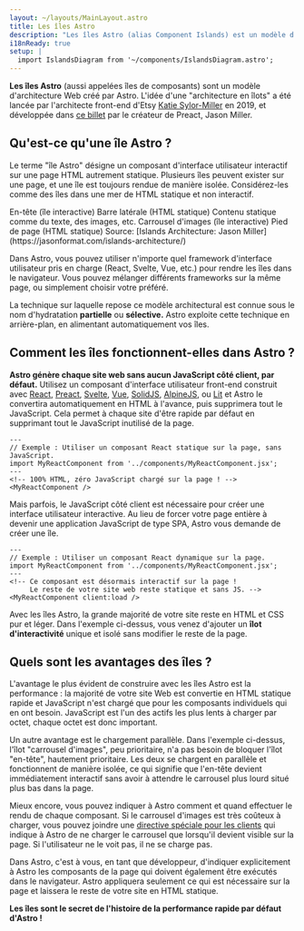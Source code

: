 ```yaml
---
layout: ~/layouts/MainLayout.astro
title: Les îles Astro
description: "Les îles Astro (alias Component Islands) est un modèle d'architecture web dont Astro est le pionnier. “L'architecture Islands“ a été inventée par l'architecte frontend d'Etsy, Katie Sylor-Miller, en 2019, et développée par le créateur de Preact, Jason Miller."
i18nReady: true
setup: |
  import IslandsDiagram from '~/components/IslandsDiagram.astro';
---
```


**Les îles Astro** (aussi appelées îles de composants) sont un modèle d'architecture Web créé par Astro. L'idée d'une "architecture en îlots" a été lancée par l'architecte front-end d'Etsy [Katie Sylor-Miller](https://twitter.com/ksylor) en 2019, et développée dans [ce billet](https://jasonformat.com/islands-architecture/) par le créateur de Preact, Jason Miller.

## Qu'est-ce qu'une île Astro ?

Le terme "île Astro" désigne un composant d'interface utilisateur interactif sur une page HTML autrement statique. Plusieurs îles peuvent exister sur une page, et une île est toujours rendue de manière isolée. Considérez-les comme des îles dans une mer de HTML statique et non interactif.

<IslandsDiagram>
    <Fragment slot="headerApp">En-tête (île interactive)</Fragment>
    <Fragment slot="sidebarApp">Barre latérale (HTML statique)</Fragment>
    <Fragment slot="main">
        Contenu statique comme du texte, des images, etc.
    </Fragment>
    <Fragment slot="carouselApp">Carrousel d'images (île interactive)</Fragment>
    <Fragment slot="footer">Pied de page (HTML statique)</Fragment>
    <Fragment slot="source">Source: [Islands Architecture: Jason Miller](https://jasonformat.com/islands-architecture/)</Fragment>
</IslandsDiagram>

Dans Astro, vous pouvez utiliser n'importe quel framework d'interface utilisateur pris en charge (React, Svelte, Vue, etc.) pour rendre les îles dans le navigateur. Vous pouvez mélanger différents frameworks sur la même page, ou simplement choisir votre préféré.

La technique sur laquelle repose ce modèle architectural est connue sous le nom d'hydratation **partielle** ou **sélective.** Astro exploite cette technique en arrière-plan, en alimentant automatiquement vos îles. 

## Comment les îles fonctionnent-elles dans Astro ?

**Astro génère chaque site web sans aucun JavaScript côté client, par défaut.** Utilisez un composant d'interface utilisateur front-end construit avec [React](https://reactjs.org/), [Preact](https://preactjs.com/), [Svelte](https://svelte.dev/), [Vue](https://vuejs.org/), [SolidJS](https://www.solidjs.com/), [AlpineJS](https://alpinejs.dev/), ou [Lit](https://lit.dev/) et Astro le convertira automatiquement en HTML à l'avance, puis supprimera tout le JavaScript. Cela permet à chaque site d'être rapide par défaut en supprimant tout le JavaScript inutilisé de la page.

```astro title="src/pages/index.astro"
---
// Exemple : Utiliser un composant React statique sur la page, sans JavaScript.
import MyReactComponent from '../components/MyReactComponent.jsx';
---
<!-- 100% HTML, zéro JavaScript chargé sur la page ! -->
<MyReactComponent />
```

Mais parfois, le JavaScript côté client est nécessaire pour créer une interface utilisateur interactive. Au lieu de forcer votre page entière à devenir une application JavaScript de type SPA, Astro vous demande de créer une île.

```astro title="src/pages/index.astro" ins="client:load"
---
// Exemple : Utiliser un composant React dynamique sur la page.
import MyReactComponent from '../components/MyReactComponent.jsx';
---
<!-- Ce composant est désormais interactif sur la page ! 
     Le reste de votre site web reste statique et sans JS. -->
<MyReactComponent client:load />
```

Avec les îles Astro, la grande majorité de votre site reste en HTML et CSS pur et léger. Dans l'exemple ci-dessus, vous venez d'ajouter un **îlot d'interactivité** unique et isolé sans modifier le reste de la page.

## Quels sont les avantages des îles ?

L'avantage le plus évident de construire avec les îles Astro est la performance : la majorité de votre site Web est convertie en HTML statique rapide et JavaScript n'est chargé que pour les composants individuels qui en ont besoin. JavaScript est l'un des actifs les plus lents à charger par octet, chaque octet est donc important.

Un autre avantage est le chargement parallèle. Dans l'exemple ci-dessus, l'îlot "carrousel d'images", peu prioritaire, n'a pas besoin de bloquer l'îlot "en-tête", hautement prioritaire. Les deux se chargent en parallèle et fonctionnent de manière isolée, ce qui signifie que l'en-tête devient immédiatement interactif sans avoir à attendre le carrousel plus lourd situé plus bas dans la page.

Mieux encore, vous pouvez indiquer à Astro comment et quand effectuer le rendu de chaque composant. Si le carrousel d'images est très coûteux à charger, vous pouvez joindre une [directive spéciale pour les clients](/fr/reference/directives-reference/#client-directives) qui indique à Astro de ne charger le carrousel que lorsqu'il devient visible sur la page. Si l'utilisateur ne le voit pas, il ne se charge pas.

Dans Astro, c'est à vous, en tant que développeur, d'indiquer explicitement à Astro les composants de la page qui doivent également être exécutés dans le navigateur. Astro appliquera seulement ce qui est nécessaire sur la page et laissera le reste de votre site en HTML statique. 

**Les îles sont le secret de l'histoire de la performance rapide par défaut d'Astro !**
